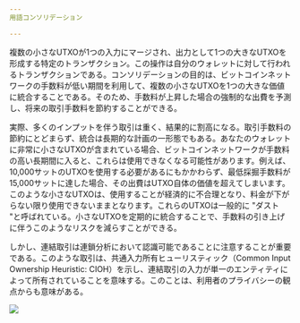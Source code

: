 ```yaml
---
用語コンソリデーション

---
```

複数の小さなUTXOが1つの入力にマージされ、出力として1つの大きなUTXOを形成する特定のトランザクション。この操作は自分のウォレットに対して行われるトランザクションである。コンソリデーションの目的は、ビットコインネットワークの手数料が低い期間を利用して、複数の小さなUTXOを1つの大きな価値に統合することである。そのため、手数料が上昇した場合の強制的な出費を予測し、将来の取引手数料を節約することができる。

実際、多くのインプットを伴う取引は重く、結果的に割高になる。取引手数料の節約にとどまらず、統合は長期的な計画の一形態でもある。あなたのウォレットに非常に小さなUTXOが含まれている場合、ビットコインネットワークが手数料の高い長期間に入ると、これらは使用できなくなる可能性があります。例えば、10,000サットのUTXOを使用する必要があるにもかかわらず、最低採掘手数料が15,000サットに達した場合、その出費はUTXO自体の価値を超えてしまいます。このような小さなUTXOは、使用することが経済的に不合理となり、料金が下がらない限り使用できないままとなります。これらのUTXOは一般的に "ダスト "と呼ばれている。小さなUTXOを定期的に統合することで、手数料の引き上げに伴うこのようなリスクを減らすことができる。

しかし、連結取引は連鎖分析において認識可能であることに注意することが重要である。このような取引は、共通入力所有ヒューリスティック（Common Input Ownership Heuristic: CIOH）を示し、連結取引の入力が単一のエンティティによって所有されていることを意味する。このことは、利用者のプライバシーの観点からも意味がある。

![](../../dictionnaire/assets/7.webp)
